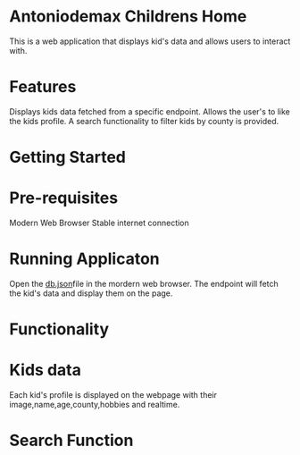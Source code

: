 # Antoniodemax Childrens Home
This is a web application that displays kid's data and allows users to interact with.

# Features
Displays kids data fetched from a specific endpoint.
Allows the user's to like the kids profile.
A search functionality to filter kids by county is provided.

# Getting Started

# Pre-requisites
Modern Web Browser
Stable internet connection

# Running Applicaton
Open the [db.json](https://phase-1-project-xi.vercel.app/)file in the mordern web browser.
The endpoint will fetch the kid's data and display them on the page.

# Functionality

# Kids data
Each kid's profile is displayed on the webpage with their image,name,age,county,hobbies and realtime.

# Search Function
